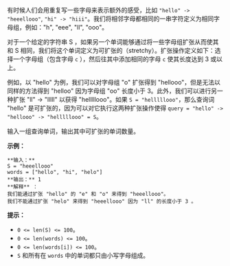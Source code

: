 有时候人们会用重复写一些字母来表示额外的感受，比如 `"hello" -> "heeellooo"`, `"hi" ->
"hiii"`。我们将相邻字母都相同的一串字符定义为相同字母组，例如："h", "eee", "ll", "ooo"。

对于一个给定的字符串 S ，如果另一个单词能够通过将一些字母组扩张从而使其和 S
相同，我们将这个单词定义为可扩张的（stretchy）。扩张操作定义如下：选择一个字母组（包含字母 `c` ），然后往其中添加相同的字母 `c`
使其长度达到 3 或以上。

例如，以 "hello" 为例，我们可以对字母组 "o" 扩张得到 "hellooo"，但是无法以同样的方法得到 "helloo" 因为字母组 "oo"
长度小于 3。此外，我们可以进行另一种扩张 "ll" -> "lllll" 以获得 "helllllooo"。如果 `S =
"helllllooo"`，那么查询词 "hello" 是可扩张的，因为可以对它执行这两种扩张操作使得 `query = "hello" ->
"hellooo" -> "helllllooo" = S`。

输入一组查询单词，输出其中可扩张的单词数量。

**示例：**

    
    
    **输入：** 
    S = "heeellooo"
    words = ["hello", "hi", "helo"]
    **输出：** 1
    **解释** ：
    我们能通过扩张 "hello" 的 "e" 和 "o" 来得到 "heeellooo"。
    我们不能通过扩张 "helo" 来得到 "heeellooo" 因为 "ll" 的长度小于 3 。
    

**提示：**

  * `0 <= len(S) <= 100`。
  * `0 <= len(words) <= 100`。
  * `0 <= len(words[i]) <= 100`。
  * `S` 和所有在 `words` 中的单词都只由小写字母组成。

